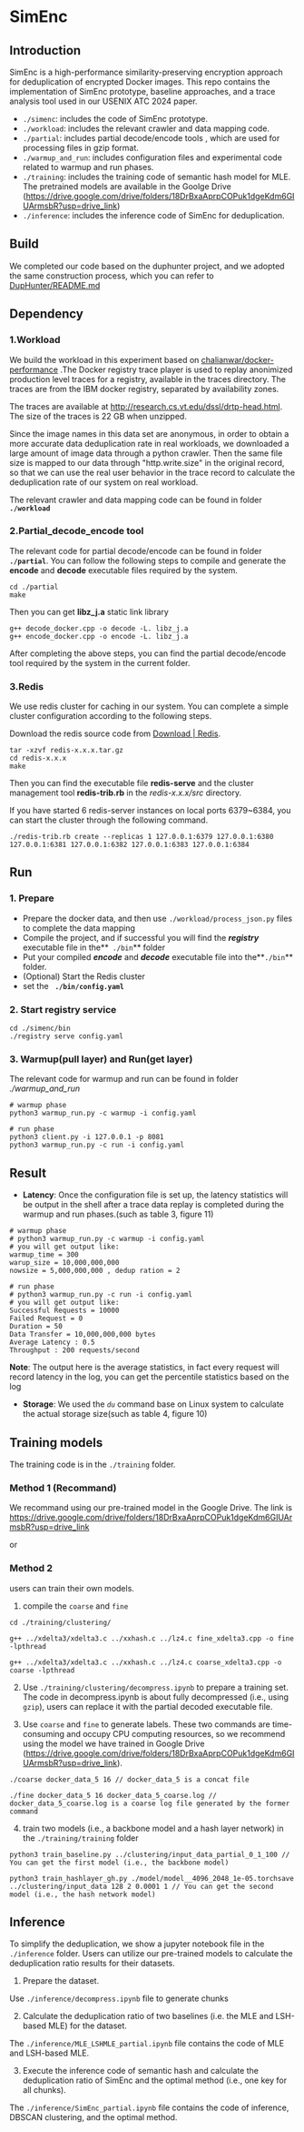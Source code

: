 # SimEnc

## Introduction

SimEnc is a high-performance similarity-preserving encryption approach for deduplication of encrypted Docker images. This repo contains the implementation of SimEnc prototype, baseline approaches, and a trace analysis tool used in our USENIX ATC 2024 paper.

- `./simenc`: includes the code of SimEnc prototype.
- `./workload`: includes the relevant crawler and data mapping code.
- `./partial`: includes  partial decode/encode tools , which are used  for processing files in gzip format.
- `./warmup_and_run`: includes configuration files and experimental code related to warmup and run phases.
- `./training`: includes the training code of semantic hash model for MLE. The pretrained models are available in the Goolge Drive (https://drive.google.com/drive/folders/18DrBxaAprpCOPuk1dgeKdm6GIUArmsbR?usp=drive_link)
- `./inference`: includes the inference code of SimEnc for deduplication.

## Build

We completed our code based on the duphunter project, and we adopted the same construction process, which you can refer to [DupHunter/README.md](https://github.com/nnzhaocs/DupHunter/blob/master/README.md)
## Dependency

### 1.Workload

We build the workload in this experiment based on [chalianwar/docker-performance](https://github.com/chalianwar/docker-performance) .The Docker registry trace player is used to replay anonimized production level traces for a registry, available in the traces directory. The traces are from the IBM docker registry, separated by availability zones. 

The traces are available at http://research.cs.vt.edu/dssl/drtp-head.html. The size of the traces is 22 GB when unzipped.

Since the image names in this data set are anonymous, in order to obtain a more accurate data deduplication rate in real workloads, we downloaded a large amount of image data through a python crawler. Then the same file size is mapped to our data through "http.write.size" in the original record, so that we can use the real user behavior in the trace record  to calculate the deduplication rate of our system on real workload.

The relevant crawler and data mapping code can be found in folder **`./workload`**

### 2.Partial_decode_encode tool

The relevant code for partial decode/encode can be found in folder **`./partial`**. You can follow the following steps to compile and generate the **encode** and **decode**  executable files required by the system.

```shell
cd ./partial
make
```

Then you can get **libz_j.a** static link library

```shell
g++ decode_docker.cpp -o decode -L. libz_j.a
g++ encode_docker.cpp -o encode -L. libz_j.a
```

After completing the above steps, you can find the partial decode/encode tool required by the system in the current folder.

### 3.Redis

We use redis cluster for caching in our system. You can complete a simple cluster configuration according to the following steps.

Download the redis source code from [Download | Redis](https://redis.io/download/).

```shell
tar -xzvf redis-x.x.x.tar.gz
cd redis-x.x.x
make
```

Then you can find the executable file **redis-serve** and the cluster management tool **redis-trib.rb** in the *redis-x.x.x/src* directory.

If you have started 6 redis-server instances on local ports 6379~6384, you can start the cluster through the following command.

```shell
./redis-trib.rb create --replicas 1 127.0.0.1:6379 127.0.0.1:6380 127.0.0.1:6381 127.0.0.1:6382 127.0.0.1:6383 127.0.0.1:6384
```

## Run

### 1. Prepare

- Prepare the docker data, and then use `./workload/process_json.py` files to complete the data mapping
- Compile the project, and if successful you will find the ***registry*** executable file in the**` ./bin`** folder
- Put your compiled ***encode*** and ***decode*** executable file into the**`./bin`** folder.
- (Optional) Start the Redis cluster
- set the **` ./bin/config.yaml`**

### 2. Start registry service

```shell
cd ./simenc/bin
./registry serve config.yaml
```

### 3. Warmup(pull layer) and Run(get layer)

The relevant code for warmup and run can be found in folder *./warmup_and_run*

```shell
# warmup phase
python3 warmup_run.py -c warmup -i config.yaml
```

```shell
# run phase
python3 client.py -i 127.0.0.1 -p 8081
python3 warmup_run.py -c run -i config.yaml
```

## Result

- **Latency**: Once the configuration file is set up, the latency statistics will be output in the shell after a trace data replay is completed during the warmup and run phases.(such as table 3, figure 11)

```shell
# warmup phase
# python3 warmup_run.py -c warmup -i config.yaml
# you will get output like:
warmup_time = 300
warup_size = 10,000,000,000
nowsize = 5,000,000,000 , dedup ration = 2
```

```shell
# run phase
# python3 warmup_run.py -c run -i config.yaml
# you will get output like:
Successful Requests = 10000
Failed Request = 0
Duration = 50
Data Transfer = 10,000,000,000 bytes
Average Latency : 0.5
Throughput : 200 requests/second
```

**Note**: The output here is the average statistics, in fact every request will record latency in the log, you can get the percentile statistics based on the log

- **Storage**: We used the *`du`* command base on Linux system to calculate the actual storage size(such as table 4, figure 10)

## Training models
The training code is in the `./training` folder.

### Method 1 (Recommand)
We recommand using our pre-trained model in the Google Drive. 
The link is
https://drive.google.com/drive/folders/18DrBxaAprpCOPuk1dgeKdm6GIUArmsbR?usp=drive_link

or 
### Method 2
users can train their own models.
1. compile the `coarse` and `fine`
```
cd ./training/clustering/

g++ ../xdelta3/xdelta3.c ../xxhash.c ../lz4.c fine_xdelta3.cpp -o fine -lpthread

g++ ../xdelta3/xdelta3.c ../xxhash.c ../lz4.c coarse_xdelta3.cpp -o coarse -lpthread
```

2. Use `./training/clustering/decompress.ipynb` to prepare a training set. The code in decompress.ipynb is about fully decompressed (i.e., using `gzip`), users can replace it with the partial decoded executable file.

3. Use `coarse` and `fine` to generate labels. These two commands are time-consuming and occupy CPU computing resources, so we recommend using the model we have trained in Google Drive (https://drive.google.com/drive/folders/18DrBxaAprpCOPuk1dgeKdm6GIUArmsbR?usp=drive_link).
```
./coarse docker_data_5 16 // docker_data_5 is a concat file

./fine docker_data_5 16 docker_data_5_coarse.log // docker_data_5_coarse.log is a coarse log file generated by the former command
```

4. train two models (i.e., a backbone model and a hash layer network) in the `./training/training` folder
```
python3 train_baseline.py ../clustering/input_data_partial_0_1_100 // You can get the first model (i.e., the backbone model)

python3 train_hashlayer_gh.py ./model/model__4096_2048_1e-05.torchsave ../clustering/input_data 128 2 0.0001 1 // You can get the second model (i.e., the hash network model)
```

## Inference
To simplify the deduplication, we show a jupyter notebook file in the `./inference` folder. Users can utilize our pre-trained models to calculate the deduplication ratio results for their datasets.

1. Prepare the dataset.

Use `./inference/decompress.ipynb` file to generate chunks

2. Calculate the deduplication ratio of two baselines (i.e. the MLE and LSH-based MLE) for the dataset.

The `./inference/MLE_LSHMLE_partial.ipynb` file contains the code of MLE and LSH-based MLE.

3. Execute the inference code of semantic hash and calculate the deduplication ratio of SimEnc and the optimal method (i.e., one key for all chunks).

The `./inference/SimEnc_partial.ipynb` file contains the code of inference, DBSCAN clustering, and the optimal method.